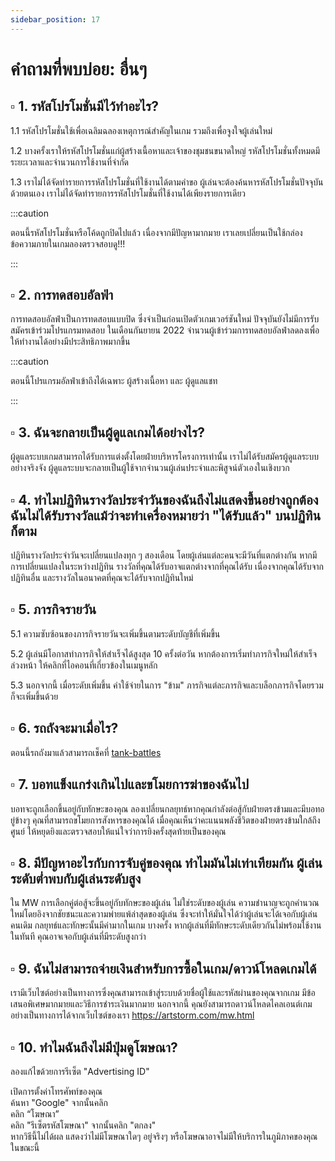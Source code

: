 ```yaml
---
sidebar_position: 17
---
```


# คำถามที่พบบ่อย: อื่นๆ

## ▫️ 1. รหัสโปรโมชั่นมีไว้ทำอะไร?  

1.1 รหัสโปรโมชั่นใช้เพื่อเฉลิมฉลองเหตุการณ์สำคัญในเกม รวมถึงเพื่อจูงใจผู้เล่นใหม่  

1.2 บางครั้งเราให้รหัสโปรโมชั่นแก่ผู้สร้างเนื้อหาและเจ้าของชุมชนขนาดใหญ่ รหัสโปรโมชั่นทั้งหมดมีระยะเวลาและจำนวนการใช้งานที่จำกัด  

1.3 เราไม่ได้จัดทำรายการรหัสโปรโมชั่นที่ใช้งานได้ตามคำขอ ผู้เล่นจะต้องค้นหารหัสโปรโมชั่นปัจจุบันด้วยตนเอง เราไม่ได้จัดทำรายการรหัสโปรโมชั่นที่ใช้งานได้เพียงรายการเดียว  

:::caution

ตอนนี้รหัสโปรโมชั่นหรือโค้ดถูกปิดไปแล้ว เนื่องจากมีปัญหามากมาย เราเลยเปลี่ยนเป็นใช้กล่องข้อความภายในเกมลองตรวจสอบดู!!!

:::

## ▫️ 2. การทดสอบอัลฟ่า  

การทดสอบอัลฟ่าเป็นการทดสอบแบบปิด ซึ่งจำเป็นก่อนเปิดตัวเกมเวอร์ชันใหม่ ปัจจุบันยังไม่มีการรับสมัครเข้าร่วมโปรแกรมทดสอบ ในเดือนกันยายน 2022 จำนวนผู้เข้าร่วมการทดสอบอัลฟ่าลดลงเพื่อให้ทำงานได้อย่างมีประสิทธิภาพมากขึ้น  

:::caution

ตอนนี้โปรแกรมอัลฟ่าเข้าถึงได้เฉพาะ ผู้สร้างเนื้อหา และ ผู้ดูแลแชท

:::


## ▫️ 3. ฉันจะกลายเป็นผู้ดูแลเกมได้อย่างไร?  

ผู้ดูแลระบบเกมสามารถได้รับการแต่งตั้งโดยฝ่ายบริหารโครงการเท่านั้น เราไม่ได้รับสมัครผู้ดูแลระบบอย่างจริงจัง ผู้ดูแลระบบจะกลายเป็นผู้ใช้จากจำนวนผู้เล่นประจำและพิสูจน์ตัวเองในเชิงบวก  


## ▫️ 4. ทำไมปฏิทินรางวัลประจำวันของฉันถึงไม่แสดงขึ้นอย่างถูกต้อง ฉันไม่ได้รับรางวัลแม้ว่าจะทำเครื่องหมายว่า "ได้รับแล้ว" บนปฏิทินก็ตาม  

ปฏิทินรางวัลประจำวันจะเปลี่ยนแปลงทุก ๆ สองเดือน โดยผู้เล่นแต่ละคนจะมีวันที่แตกต่างกัน หากมีการเปลี่ยนแปลงในระหว่างปฏิทิน รางวัลที่คุณได้รับอาจแตกต่างจากที่คุณได้รับ เนื่องจากคุณได้รับจากปฏิทินอื่น และรางวัลในอนาคตที่คุณจะได้รับจากปฏิทินใหม่  


## ▫️ 5. ภารกิจรายวัน  

5.1 ความซับซ้อนของภารกิจรายวันจะเพิ่มขึ้นตามระดับบัญชีที่เพิ่มขึ้น  

5.2 ผู้เล่นมีโอกาสทำภารกิจให้สำเร็จได้สูงสุด 10 ครั้งต่อวัน หากต้องการเริ่มทำภารกิจใหม่ให้สำเร็จล่วงหน้า ให้คลิกที่ไอคอนที่เกี่ยวข้องในเมนูหลัก  

5.3 นอกจากนี้ เมื่อระดับเพิ่มขึ้น ค่าใช้จ่ายในการ "ข้าม" ภารกิจแต่ละภารกิจและบล็อกภารกิจโดยรวมก็จะเพิ่มขึ้นด้วย  


## ▫️ 6. รถถังจะมาเมื่อไร?  

ตอนนี้รถถังมาแล้วสามารถเช็คที่ [tank-battles](https://artstorm.com/en-US/tank-battles)

## ▫️ 7. บอทแข็งแกร่งเกินไปและขโมยการฆ่าของฉันไป  

บอทจะถูกเลือกขึ้นอยู่กับทักษะของคุณ ลองเปลี่ยนกลยุทธ์หากคุณกำลังต่อสู้กับฝ่ายตรงข้ามและมีบอทอยู่ข้างๆ คุณที่สามารถขโมยการสังหารของคุณได้ เมื่อคุณเห็นว่าคะแนนพลังชีวิตของฝ่ายตรงข้ามใกล้ถึงศูนย์ ให้หยุดยิงและตรวจสอบให้แน่ใจว่าการยิงครั้งสุดท้ายเป็นของคุณ  


## ▫️ 8. มีปัญหาอะไรกับการจับคู่ของคุณ ทำไมมันไม่เท่าเทียมกัน ผู้เล่นระดับต่ำพบกับผู้เล่นระดับสูง  

ใน MW การเลือกคู่ต่อสู้จะขึ้นอยู่กับทักษะของผู้เล่น ไม่ใช่ระดับของผู้เล่น ความชำนาญจะถูกคำนวณใหม่โดยอิงจากชัยชนะและความพ่ายแพ้ล่าสุดของผู้เล่น ซึ่งจะทำให้มั่นใจได้ว่าผู้เล่นจะได้เจอกับผู้เล่นคนเดิม กลยุทธ์และทักษะนั้นมีค่ามากในเกม บางครั้ง หากผู้เล่นที่มีทักษะระดับเดียวกันไม่พร้อมใช้งานในทันที คุณอาจเจอกับผู้เล่นที่มีระดับสูงกว่า  


## ▫️ 9. ฉันไม่สามารถจ่ายเงินสำหรับการซื้อในเกม/ดาวน์โหลดเกมได้  

เรามีเว็บไซต์อย่างเป็นทางการซึ่งคุณสามารถเข้าสู่ระบบด้วยชื่อผู้ใช้และรหัสผ่านของคุณจากเกม มีข้อเสนอพิเศษมากมายและวิธีการชำระเงินมากมาย นอกจากนี้ คุณยังสามารถดาวน์โหลดไคลเอนต์เกมอย่างเป็นทางการได้จากเว็บไซต์ของเรา https://artstorm.com/mw.html  


## ▫️ 10. ทำไมฉันถึงไม่มีปุ่มดูโฆษณา?  

ลองแก้ไขด้วยการรีเซ็ต "Advertising ID"  

เปิดการตั้งค่าโทรศัพท์ของคุณ  
ค้นหา "Google" จากนั้นคลิก  
คลิก “โฆษณา”  
คลิก "รีเซ็ตรหัสโฆษณา" จากนั้นคลิก "ตกลง"  
หากวิธีนี้ไม่ได้ผล แสดงว่าไม่มีโฆษณาใดๆ อยู่จริงๆ หรือโฆษณาอาจไม่มีให้บริการในภูมิภาคของคุณในขณะนี้